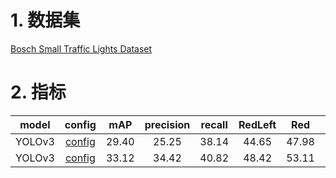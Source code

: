 # 1. 数据集

[Bosch Small Traffic Lights Dataset](https://aistudio.baidu.com/datasetdetail/255499)

# 2. 指标

| model | config | mAP | precision | recall | RedLeft | Red | RedRight | GreenLeft | Green | GreenRight | Yellow | off |
| :---: | :---: | :---: | :---: | :---: | :---: | :---: | :---: | :---: | :---: | :---: | :---: | :---: |
| YOLOv3 | [config](../configs/bosch_40ep_yolov3_fpn_dbsampler_warmup.yaml) | 29.40 | 25.25 | 38.14 | 44.65 | 47.98 | 0.00 | 30.63 | 68.39 | 0.00 | 25.13 | 18.40 |
| YOLOv3 | [config](../configs/bosch_40ep_yolov3_tiny_fpn_cbgs_dbsample_warmup.yaml) | 33.12 | 34.42 | 40.82 | 48.42 | 53.11 | 0.00 | 45.39 | 72.76 | 0.00 | 32.87 | 12.44 |
